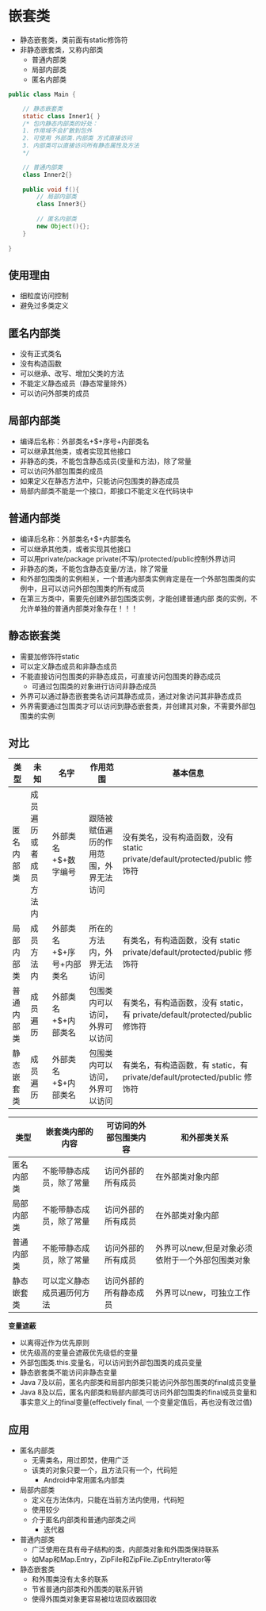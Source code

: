 # 嵌套类

- 静态嵌套类，类前面有static修饰符
- 非静态嵌套类，又称内部类
  - 普通内部类
  - 局部内部类
  - 匿名内部类

```java
public class Main {

    // 静态嵌套类
    static class Inner1{ }
    /* 包内静态内部类的好处：
    1. 作用域不会扩散到包外
    2. 可使用 外部类.内部类 方式直接访问
    3. 内部类可以直接访问所有静态属性及方法
    */

    // 普通内部类
    class Inner2{}
    
    public void f(){
        // 局部内部类
        class Inner3{}
        
        // 匿名内部类
        new Object(){};
    }
    
}
```

## 使用理由

- 细粒度访问控制
- 避免过多类定义

## 匿名内部类

- 没有正式类名
- 没有构造函数
- 可以继承、改写、增加父类的方法
- 不能定义静态成员（静态常量除外）
- 可以访问外部类的成员

## 局部内部类

- 编译后名称：外部类名+$+序号+内部类名
- 可以继承其他类，或者实现其他接口
- 非静态的类，不能包含静态成员(变量和方法)，除了常量
- 可以访问外部包围类的成员
- 如果定义在静态方法中，只能访问包围类的静态成员
- 局部内部类不能是一个接口，即接口不能定义在代码块中

## 普通内部类

- 编译后名称：外部类名+$+内部类名
- 可以继承其他类，或者实现其他接口
- 可以用private/package private(不写)/protected/public控制外界访问
- 非静态的类，不能包含静态变量/方法，除了常量
- 和外部包围类的实例相关，一个普通内部类实例肯定是在一个外部包围类的实例中，且可以访问外部包围类的所有成员
- 在第三方类中，需要先创建外部包围类实例，才能创建普通内部
类的实例，不允许单独的普通内部类对象存在！！！

## 静态嵌套类

- 需要加修饰符static
- 可以定义静态成员和非静态成员
- 不能直接访问包围类的非静态成员，可直接访问包围类的静态成员
  - 可通过包围类的对象进行访问非静态成员
- 外界可以通过静态嵌套类名访问其静态成员，通过对象访问其非静态成员
- 外界需要通过包围类才可以访问到静态嵌套类，并创建其对象，不需要外部包围类的实例

## 对比

类型|未知|名字|作用范围|基本信息
-|-|-|-|-
匿名内部类|成员遍历或者成员方法内|外部类名+$+数字编号|跟随被赋值遍历的作用范围，外界无法访问|没有类名，没有构造函数，没有 static private/default/protected/public 修饰符
局部内部类|成员方法内|外部类名+$+序号+内部类名|所在的方法内，外界无法访问|有类名，有构造函数，没有 static private/default/protected/public 修饰符
普通内部类|成员遍历|外部类名+$+内部类名|包围类内可以访问，外界可以访问|有类名，有构造函数，没有 static，有 private/default/protected/public 修饰符
静态嵌套类|成员遍历|外部类名+$+内部类名|包围类内可以访问，外界可以访问|有类名，有构造函数，有 static，有 private/default/protected/public 修饰符

类型|嵌套类内部的内容|可访问的外部包围类内容|和外部类关系
-|-|-|-
匿名内部类|不能带静态成员，除了常量|访问外部的所有成员|在外部类对象内部
局部内部类|不能带静态成员，除了常量|访问外部的所有成员|在外部类对象内部
普通内部类|不能带静态成员，除了常量|访问外部的所有成员|外界可以new,但是对象必须依附于一个外部包围类对象
静态嵌套类|可以定义静态成员遍历何方法|访问外部的所有静态成员|外界可以new，可独立工作

**变量遮蔽**

- 以离得近作为优先原则
- 优先级高的变量会遮蔽优先级低的变量
- 外部包围类.this.变量名，可以访问到外部包围类的成员变量
- 静态嵌套类不能访问非静态变量
- Java 7及以前，匿名内部类和局部内部类只能访问外部包围类的final成员变量
- Java 8及以后，匿名内部类和局部内部类可访问外部包围类的final成员变量和
事实意义上的final变量(effectively final, 一个变量定值后，再也没有改过值)

## 应用

- 匿名内部类
  - 无需类名，用过即焚，使用广泛
  - 该类的对象只要一个，且方法只有一个，代码短
    - Android中常用匿名内部类
- 局部内部类
  - 定义在方法体内，只能在当前方法内使用，代码短
  - 使用较少
  - 介于匿名内部类和普通内部类之间
    - 迭代器
- 普通内部类
  - 广泛使用在具有母子结构的类，内部类对象和外围类保持联系
  - 如Map和Map.Entry，ZipFile和ZipFile.ZipEntryIterator等
- 静态嵌套类
  - 和外围类没有太多的联系
  - 节省普通内部类和外围类的联系开销
  - 使得外围类对象更容易被垃圾回收器回收

